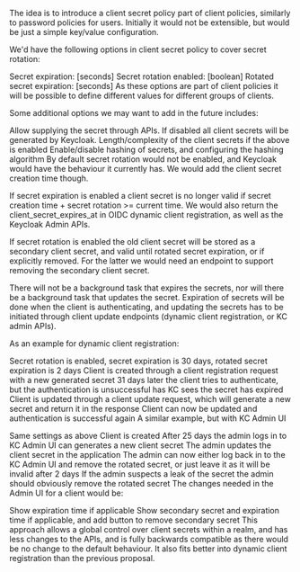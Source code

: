 The idea is to introduce a client secret policy part of client policies, similarly to password policies for users. Initially it would not be extensible, but would be just a simple key/value configuration.

We'd have the following options in client secret policy to cover secret rotation:

Secret expiration: [seconds]
Secret rotation enabled: [boolean]
Rotated secret expiration: [seconds]
As these options are part of client policies it will be possible to define different values for different groups of clients.

Some additional options we may want to add in the future includes:

Allow supplying the secret through APIs. If disabled all client secrets will be generated by Keycloak.
Length/complexity of the client secrets if the above is enabled
Enable/disable hashing of secrets, and configuring the hashing algorithm
By default secret rotation would not be enabled, and Keycloak would have the behaviour it currently has. We would add the client secret creation time though.

If secret expiration is enabled a client secret is no longer valid if secret creation time + secret rotation >= current time. We would also return the client_secret_expires_at in OIDC dynamic client registration, as well as the Keycloak Admin APIs.

If secret rotation is enabled the old client secret will be stored as a secondary client secret, and valid until rotated secret expiration, or if explicitly removed. For the latter we would need an endpoint to support removing the secondary client secret.

There will not be a background task that expires the secrets, nor will there be a background task that updates the secret. Expiration of secrets will be done when the client is authenticating, and updating the secrets has to be initiated through client update endpoints (dynamic client registration, or KC admin APIs).

As an example for dynamic client registration:

Secret rotation is enabled, secret expiration is 30 days, rotated secret expiration is 2 days
Client is created through a client registration request with a new generated secret
31 days later the client tries to authenticate, but the authentication is unsuccessful has KC sees the secret has expired
Client is updated through a client update request, which will generate a new secret and return it in the response
Client can now be updated and authentication is successful again
A similar example, but with KC Admin UI

Same settings as above
Client is created
After 25 days the admin logs in to KC Admin UI can generates a new client secret
The admin updates the client secret in the application
The admin can now either log back in to the KC Admin UI and remove the rotated secret, or just leave it as it will be invalid after 2 days
If the admin suspects a leak of the secret the admin should obviously remove the rotated secret
The changes needed in the Admin UI for a client would be:

Show expiration time if applicable
Show secondary secret and expiration time if applicable, and add button to remove secondary secret
This approach allows a global control over client secrets within a realm, and has less changes to the APIs, and is fully backwards compatible as there would be no change to the default behaviour. It also fits better into dynamic client registration than the previous proposal.
